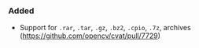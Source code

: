 ### Added

- Support for `.rar`, `.tar`, `.gz`, `.bz2`, `.cpio`, `.7z`,  archives
  (<https://github.com/opencv/cvat/pull/7729>)
